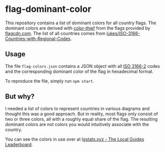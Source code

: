 # flag-dominant-color

This repository contains a list of dominant colors for all country flags. The dominant colors are derived with [color-thief](https://github.com/lokesh/color-thief) from the flags provided by [flagcdn.com](https://flagcdn.com/). The list of all countries comes from [lukes/ISO-3166-Countries-with-Regional-Codes](https://github.com/lukes/ISO-3166-Countries-with-Regional-Codes/).

## Usage

The file `flag-colors.json` contains a JSON object with all [ISO 3166-2](https://en.wikipedia.org/wiki/ISO_3166-2) codes and the corresponding dominant color of the flag in hexadecimal format.

To reproduce the file, simply run `npm start`.

## But why?

I needed a list of colors to represent countries in various diagrams and thought this was a good approach. But in reality, most flags only consist of two or three colors, all with a roughly equal share of the flag. The resulting dominant colors are not colors you would intuitively associate with the country.

You can see the colors in use over at [lgstats.xyz - The Local Guides Leaderboard](https://lgstats.xyz/stats).